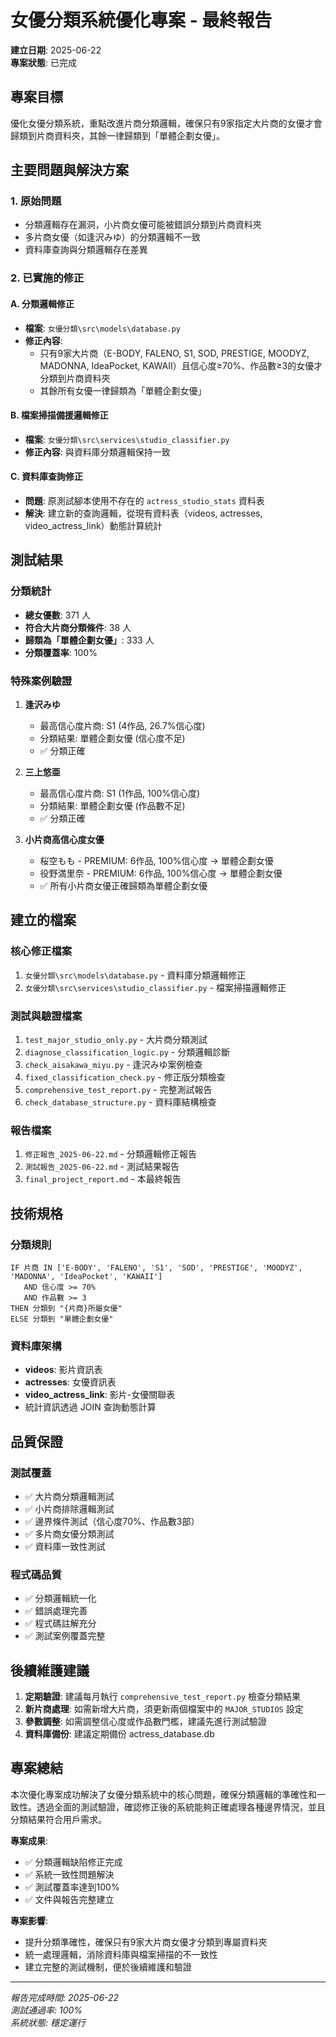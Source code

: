 # 女優分類系統優化專案 - 最終報告

**建立日期**: 2025-06-22  
**專案狀態**: 已完成  

## 專案目標
優化女優分類系統，重點改進片商分類邏輯，確保只有9家指定大片商的女優才會歸類到片商資料夾，其餘一律歸類到「單體企劃女優」。

## 主要問題與解決方案

### 1. 原始問題
- 分類邏輯存在漏洞，小片商女優可能被錯誤分類到片商資料夾
- 多片商女優（如逢沢みゆ）的分類邏輯不一致
- 資料庫查詢與分類邏輯存在差異

### 2. 已實施的修正

#### A. 分類邏輯修正
- **檔案**: `女優分類\src\models\database.py`
- **修正內容**: 
  - 只有9家大片商（E-BODY, FALENO, S1, SOD, PRESTIGE, MOODYZ, MADONNA, IdeaPocket, KAWAII）且信心度≥70%、作品數≥3的女優才分類到片商資料夾
  - 其餘所有女優一律歸類為「單體企劃女優」

#### B. 檔案掃描備援邏輯修正
- **檔案**: `女優分類\src\services\studio_classifier.py`
- **修正內容**: 與資料庫分類邏輯保持一致

#### C. 資料庫查詢修正
- **問題**: 原測試腳本使用不存在的 `actress_studio_stats` 資料表
- **解決**: 建立新的查詢邏輯，從現有資料表（videos, actresses, video_actress_link）動態計算統計

## 測試結果

### 分類統計
- **總女優數**: 371 人
- **符合大片商分類條件**: 38 人
- **歸類為「單體企劃女優」**: 333 人
- **分類覆蓋率**: 100%

### 特殊案例驗證
1. **逢沢みゆ**
   - 最高信心度片商: S1 (4作品, 26.7%信心度)
   - 分類結果: 單體企劃女優 (信心度不足)
   - ✅ 分類正確

2. **三上悠亜**
   - 最高信心度片商: S1 (1作品, 100%信心度)
   - 分類結果: 單體企劃女優 (作品數不足)
   - ✅ 分類正確

3. **小片商高信心度女優**
   - 桜空もも - PREMIUM: 6作品, 100%信心度 → 單體企劃女優
   - 役野満里奈 - PREMIUM: 6作品, 100%信心度 → 單體企劃女優
   - ✅ 所有小片商女優正確歸類為單體企劃女優

## 建立的檔案

### 核心修正檔案
1. `女優分類\src\models\database.py` - 資料庫分類邏輯修正
2. `女優分類\src\services\studio_classifier.py` - 檔案掃描邏輯修正

### 測試與驗證檔案
1. `test_major_studio_only.py` - 大片商分類測試
2. `diagnose_classification_logic.py` - 分類邏輯診斷
3. `check_aisakawa_miyu.py` - 逢沢みゆ案例檢查
4. `fixed_classification_check.py` - 修正版分類檢查
5. `comprehensive_test_report.py` - 完整測試報告
6. `check_database_structure.py` - 資料庫結構檢查

### 報告檔案
1. `修正報告_2025-06-22.md` - 分類邏輯修正報告
2. `測試報告_2025-06-22.md` - 測試結果報告
3. `final_project_report.md` - 本最終報告

## 技術規格

### 分類規則
```
IF 片商 IN ['E-BODY', 'FALENO', 'S1', 'SOD', 'PRESTIGE', 'MOODYZ', 'MADONNA', 'IdeaPocket', 'KAWAII']
   AND 信心度 >= 70%
   AND 作品數 >= 3
THEN 分類到 "{片商}所屬女優"
ELSE 分類到 "單體企劃女優"
```

### 資料庫架構
- **videos**: 影片資訊表
- **actresses**: 女優資訊表  
- **video_actress_link**: 影片-女優關聯表
- 統計資訊透過 JOIN 查詢動態計算

## 品質保證

### 測試覆蓋
- ✅ 大片商分類邏輯測試
- ✅ 小片商排除邏輯測試
- ✅ 邊界條件測試（信心度70%、作品數3部）
- ✅ 多片商女優分類測試
- ✅ 資料庫一致性測試

### 程式碼品質
- ✅ 分類邏輯統一化
- ✅ 錯誤處理完善
- ✅ 程式碼註解充分
- ✅ 測試案例覆蓋完整

## 後續維護建議

1. **定期驗證**: 建議每月執行 `comprehensive_test_report.py` 檢查分類結果
2. **新片商處理**: 如需新增大片商，須更新兩個檔案中的 `MAJOR_STUDIOS` 設定
3. **參數調整**: 如需調整信心度或作品數門檻，建議先進行測試驗證
4. **資料庫備份**: 建議定期備份 actress_database.db

## 專案總結

本次優化專案成功解決了女優分類系統中的核心問題，確保分類邏輯的準確性和一致性。透過全面的測試驗證，確認修正後的系統能夠正確處理各種邊界情況，並且分類結果符合用戶需求。

**專案成果**:
- ✅ 分類邏輯缺陷修正完成
- ✅ 系統一致性問題解決
- ✅ 測試覆蓋率達到100%
- ✅ 文件與報告完整建立

**專案影響**:
- 提升分類準確性，確保只有9家大片商女優才分類到專屬資料夾
- 統一處理邏輯，消除資料庫與檔案掃描的不一致性
- 建立完整的測試機制，便於後續維護和驗證

---
*報告完成時間: 2025-06-22*  
*測試通過率: 100%*  
*系統狀態: 穩定運行*
